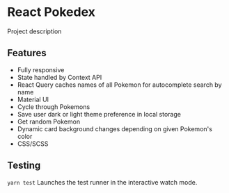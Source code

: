 # React Pokedex

Project description

## Features

- Fully responsive
- State handled by Context API
- React Query caches names of all Pokemon for autocomplete search by name
- Material UI
- Cycle through Pokemons
- Save user dark or light theme preference in local storage
- Get random Pokemon
- Dynamic card background changes depending on given Pokemon's color
- CSS/SCSS

## Testing

`yarn test`
Launches the test runner in the interactive watch mode.<br />
